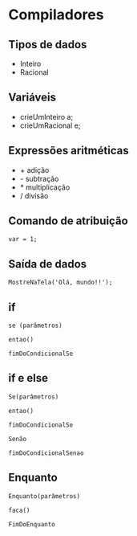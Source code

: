 # Compiladores

## Tipos de dados
* Inteiro 
* Racional

## Variáveis
* crieUmInteiro a;
* crieUmRacional e;
## Expressões aritméticas
* \+	adição
* \-	subtração
*	\* multiplicação
* /	divisão
## Comando de atribuição
```
var = 1;
```
## Saída de dados
```
MostreNaTela('Olá, mundo!!');
```

## if
```
se (parâmetros)

entao()

fimDoCondicionalSe
```

## if e else
```
Se(parâmetros)

entao()

fimDoCondicionalSe

Senão

fimDoCondicionalSenao

```
## Enquanto 

```
Enquanto(parâmetros)

faca()

FimDoEnquanto
```

